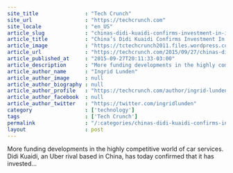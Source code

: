 ```yaml
---
site_title               : "Tech Crunch"
site_url                 : "https://techcrunch.com"
site_locale              : "en_US"
article_slug             : "chinas-didi-kuaidi-confirms-investment-in-indias-ola-as-uber-rivalry-heats-up"
article_title            : "China’s Didi Kuaidi Confirms Investment In India’s Ola As Uber Rivalry Heats Up"
article_image            : "https://tctechcrunch2011.files.wordpress.com/2015/09/india-taxi.jpg?w=764&h=400&crop=1"
article_url              : "https://techcrunch.com/2015/09/27/chinas-didi-kuaidi-confirms-its-invested-in-indias-ola-as-uber-car-rivalry-heats-up/"
article_published_at     : "2015-09-27T20:11:33-03:00"
article_description      : "More funding developments in the highly competitive world of car services. Didi Kuaidi, an Uber rival based in China, has today confirmed that it has invested..."
article_author_name      : "Ingrid Lunden"
article_author_image     : null
article_author_biography : null
article_author_profile   : "https://techcrunch.com/author/ingrid-lunden/"
article_author_facebook  : null
article_author_twitter   : "https://twitter.com/ingridlunden"
category                 : ['technology']
tags                     : ['Tech Crunch']
permalink                : "/:categories/chinas-didi-kuaidi-confirms-investment-in-indias-ola-as-uber-rivalry-heats-up/"
layout                   : post
---
```


More funding developments in the highly competitive world of car services. Didi Kuaidi, an Uber rival based in China, has today confirmed that it has invested...
